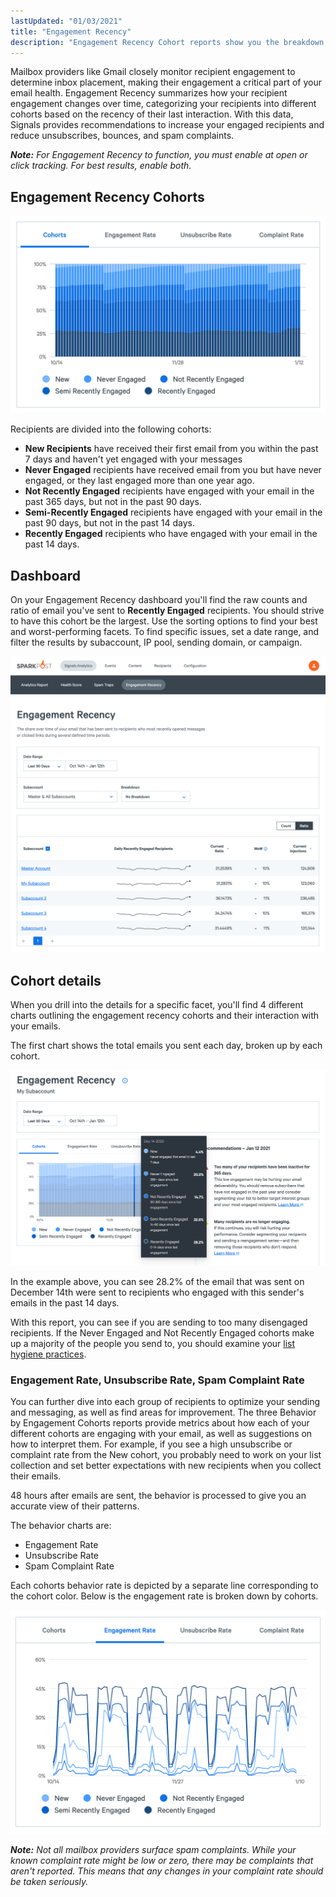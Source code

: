 ```yaml
---
lastUpdated: "01/03/2021"
title: "Engagement Recency"
description: "Engagement Recency Cohort reports show you the breakdown of how recently the recipients you're sending to have engaged, and how the different cohorts are interacting with your emails."
---
```


Mailbox providers like Gmail closely monitor recipient engagement to determine inbox placement, making their engagement a critical part of your email health. Engagement Recency summarizes how your recipient engagement changes over time, categorizing your recipients into different cohorts based on the recency of their last interaction. With this data, Signals provides recommendations to increase your engaged recipients and reduce unsubscribes, bounces, and spam complaints.

_**Note:** For Engagement Recency to function, you must enable at open or click tracking. For best results, enable both._

## Engagement Recency Cohorts

![Engagement Recency chart](media/engagement-recency/chart.png)

Recipients are divided into the following cohorts:

- **New Recipients** have received their first email from you within the past 7 days and haven't yet engaged with your messages
- **Never Engaged** recipients have received email from you but have never engaged, or they last engaged more than one year ago.
- **Not Recently Engaged** recipients have engaged with your email in the past 365 days, but not in the past 90 days.
- **Semi-Recently Engaged** recipients have engaged with your email in the past 90 days, but not in the past 14 days.
- **Recently Engaged** recipients who have engaged with your email in the past 14 days.

## Dashboard

On your Engagement Recency dashboard you'll find the raw counts and ratio of email you've sent to **Recently Engaged** recipients. You should strive to have this cohort be the largest. Use the sorting options to find your best and worst-performing facets. To find specific issues, set a date range, and filter the results by subaccount, IP pool, sending domain, or campaign.

![Engagement Recency dashboard](media/engagement-recency/dashboard.png)

## Cohort details

When you drill into the details for a specific facet, you'll find 4 different charts outlining the engagement recency cohorts and their interaction with your emails.

The first chart shows the total emails you sent each day, broken up by each cohort.

![Engagement Recency details page](media/engagement-recency/details.png)

In the example above, you can see 28.2% of the email that was sent on December 14th were sent to recipients who engaged with this sender's emails in the past 14 days.

With this report, you can see if you are sending to too many disengaged recipients. If the Never Engaged and Not Recently Engaged cohorts make up a majority of the people you send to, you should examine your [list hygiene practices](https://www.sparkpost.com/docs/signals/list-hygiene/).

### Engagement Rate, Unsubscribe Rate, Spam Complaint Rate

You can further dive into each group of recipients to optimize your sending and messaging, as well as find areas for improvement. The three Behavior by Engagement Cohorts reports provide metrics about how each of your different cohorts are engaging with your email, as well as suggestions on how to interpret them. For example, if you see a high unsubscribe or complaint rate from the New cohort, you probably need to work on your list collection and set better expectations with new recipients when you collect their emails.

48 hours after emails are sent, the behavior is processed to give you an accurate view of their patterns.

The behavior charts are:

- Engagement Rate
- Unsubscribe Rate
- Spam Complaint Rate

Each cohorts behavior rate is depicted by a separate line corresponding to the cohort color. Below is the engagement rate is broken down by cohorts.

![Behavior by Engagement Cohort chart](media/engagement-recency/behavior.png)

_**Note:** Not all mailbox providers surface spam complaints. While your known complaint rate might be low or zero, there may be complaints that aren't reported. This means that any changes in your complaint rate should be taken seriously._
